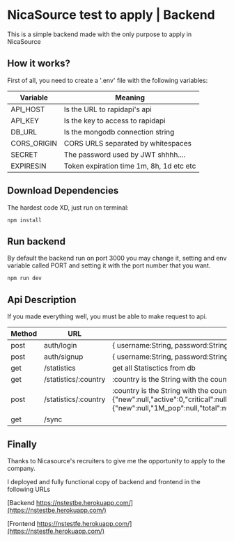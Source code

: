 # NicaSource test to apply | Backend 

This is a simple backend made with the only purpose to apply in NicaSource

## How it works?

First of all, you need to create a '.env' file with the following variables:

| Variable | Meaning |
|----------|---------|
|API_HOST | Is the URL to rapidapi's api | 
API_KEY | Is the key to access to rapidapi |
DB_URL | Is the mongodb connection string |
CORS_ORIGIN | CORS URLS separated by whitespaces |
SECRET | The password used by JWT shhhh.... |
EXPIRESIN | Token expiration time 1m, 8h, 1d etc etc |

## Download Dependencies

The hardest code XD, just run on terminal:

`npm install`

## Run backend

By default the backend run on port 3000 you may change it, setting and env variable called PORT and setting it with the port number that you want.

`npm run dev`

## Api Description

If you made everything well, you must be able to make request to api.

| Method | URL| Something about it | 
|--------|----|-----------------|
| post | auth/login | { username:String, password:String } |
| post | auth/signup | { username:String, password:String } |
| get | /statistics | get all Statisctics from db |
| get | /statistics/:country | :country is the String with the country name |
| post | /statistics/:country | :country is the String with the country name, Example: "cases":{"new":null,"active":0,"critical":null,"recovered":31,"1M_pop":"545","total":31},"deaths":{"new":null,"1M_pop":null,"total":null},"tests":{"1M_pop":"363622","total":"20669"},  |
get | /sync |  |

## Finally

Thanks to Nicasource's recruiters to give me the opportunity to apply to the company. 

I deployed and fully functional copy of backend and frontend in the following URLs

[Backend https://nstestbe.herokuapp.com/](https://nstestbe.herokuapp.com/)

[Frontend https://nstestfe.herokuapp.com/](https://nstestfe.herokuapp.com/)